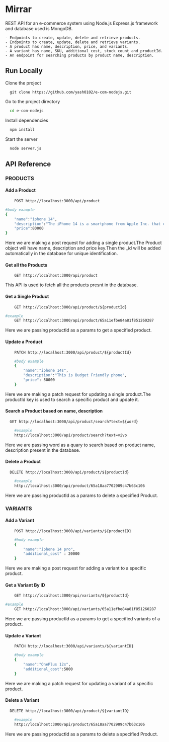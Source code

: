 # Mirrar

REST API for an e-commerce system using Node.js Express.js framework and database used is MongoDB.

    - Endpoints to create, update, delete and retrieve products.
    - Endpoints to create, update, delete and retrieve variants.
    - A product has name, description, price, and variants.
    - A variant has name, SKU, additional cost, stock count and productId.
    - An endpoint for searching products by product name, description.

## Run Locally

Clone the project

```
  git clone https://github.com/yash0102/e-com-nodejs.git
```

Go to the project directory

```bash
  cd e-com-nodejs
```

Install dependencies

```bash
  npm install
```

Start the server

```bash
  node server.js
```

## API Reference
### PRODUCTS
#### Add a Product

```http
    POST http://localhost:3000/api/product
```

```sh 
#body example
{
    "name":"iphone 14",
    "description":"The iPhone 14 is a smartphone from Apple Inc. that comes in various colors and sizes1. It has an improved camera system, a faster A15 Bionic chip and a new Action mode for video capture.",
    "price":80000
}
```

Here we are making a post request for adding a single product.The Product object will have name, description and price key.Then the \_id will be added automatically in the database for unique identification.

#### Get all the Products

```http
    GET http://localhost:3000/api/product

```

This API is used to fetch all the products presnt in the database.

#### Get a Single Product

```http
    GET http://localhost:3000/api/product/${productId}
```

```sh 
#example
    GET http://localhost:3000/api/product/65a11efbe84a81f851260287
```
Here we are passing productId as a params to get a specified product.

#### Update a Product

```http
    PATCH http://localhost:3000/api/product/${productId}
```
```sh
    #body example
    {
        "name":"iphone 14s",
        "description":"This is Budget Friendly phone",
        "price": 50000
    }
```
Here we are making a patch request for updating a single product.The productId key is used to search a specific product and update it.


#### Search a Product based on name, description
```http
  GET http://localhost:3000/api/product/search?text=${word}
```
```sh
    #example
    http://localhost:3000/api/product/search?text=vivo
```
Here we are passing word as a quary to search based on product name, description present in the database.

#### Delete a Product

```http
  DELETE http://localhost:3000/api/product/${productId}
```
```sh
    #example
    http://localhost:3000/api/product/65a18aa7702909c47b63c106
```
Here we are passing productId as a params to delete a specified Product.

### VARIANTS

#### Add a Variant

```http
    POST http://localhost:3000/api/variants/${productID}
```
```sh
    #body example
    {
        "name":"iphone 14 pro",
        "additional_cost" : 20000
    }
```
Here we are making a post request for adding a variant to a specific product.


#### Get a Variant By ID

```http
    GET http://localhost:3000/api/variants/${productId}
```

```sh 
#example
    GET http://localhost:3000/api/variants/65a11efbe84a81f851260287
```
Here we are passing productId as a params to get a specified variants of a product.


#### Update a Variant

```http
    PATCH http://localhost:3000/api/variants/${variantID}
```
```sh
    #body example
    {
        "name":"OnePlus 12s",
        "additional_cost":5000
    }
```
Here we are making a patch request for updating a variant of a specific product.

#### Delete a Variant

```http
  DELETE http://localhost:3000/api/product/${variantID}
```
```sh
    #example
    http://localhost:3000/api/product/65a18aa7702909c47b63c106
```
Here we are passing productId as a params to delete a specified Product.